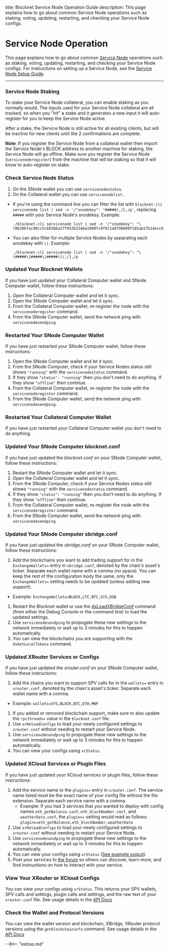 title: Blocknet Service Node Operation Guide
description: This page explains how to go about common Service Node operations such as staking, voting, updating, restarting, and checking your Service Node configs.

# Service Node Operation
This page explains how to go about common [Service Node](/service-nodes/introduction) operations such as staking, voting, updating, restarting, and checking your Service Node configs. For instructions on setting up a Service Node, see the [Service Node Setup Guide](/service-nodes/setup).

---

### Service Node Staking
To stake your Service Node collateral, you can enable staking as you normally would. The inputs used for your Service Node collateral are all tracked, so when you "hit" a stake and it generates a new input it will auto-register for you to keep the Service Node active. 

After a stake, the Service Node is still active for all existing clients, but will be inactive for new clients until the 2 confirmations are complete.

**Note**: If you register the Service Node from a collateral wallet then import the Service Node's BLOCK address to another machine for staking, the Service Node will go offline. Make sure you register the Service Node (`servicenoderegister`) from the machine that will be staking so that it will know to auto-register on stake.


### Check Service Node Status
1. On the SNode wallet you can use `servicenodestatus`.
1. On the Collateral wallet you can use `servicenodelist`. 
  * If you're using the command line you can filter the list with `blocknet-cli servicenode list | sed -n '/"snodekey": "#####/,/},/p'`, replacing `#####` with your Service Node's snodekey. Example:
    ```
    ./blocknet-cli servicenode list | sed -n '/"snodekey": "\(0b38bfac90cc5c683b6a27f952b2346a1009fc0f9c1a0790809f185ab27b14ecc6\)/,/},/p
    ```
  * You can also filter for multiple Service Nodes by separating each snodekey with `\|`. Example:
    ```
    ./blocknet-cli servicenode list | sed -n '/"snodekey": "\(#####\|#####\|#####\)/,/},/p
    ```


### Updated Your Blocknet Wallets
If you have just updated your Collateral Computer wallet and SNode Computer wallet, follow these instructions:

1. Open the Collateral Computer wallet and let it sync.
1. Open the SNode Computer wallet and let it sync.
1. From the Collateral Computer wallet, re-register the node with the `servicenoderegister` command.
1. From the SNode Computer wallet, send the network ping with `servicenodesendping`.


### Restarted Your SNode Computer Wallet
If you have just restarted your SNode Computer wallet, follow these instructions:

1. Open the SNode Computer wallet and let it sync.
1. From the SNode Computer, check if your Service Nodes status still shows `"running"` with the `servicenodestatus` command.
1. If they show `"status": "running"` then you don't need to do anything. If they show `"offline"` then continue.
1. From the Collateral Computer wallet, re-register the node with the `servicenoderegister` command.
1. From the SNode Computer wallet, send the network ping with `servicenodesendping`.


### Restarted Your Collateral Computer Wallet
If you have just restarted your Collateral Computer wallet you don't need to do anything.


### Updated Your SNode Computer blocknet.conf
If you have just updated the *blocknet.conf* on your SNode Computer wallet, follow these instructions:

1. Restart the SNode Computer wallet and let it sync.
1. Open the Collateral Computer wallet and let it sync.
1. From the SNode Computer, check if your Service Nodes status still shows `"running"` with the `servicenodestatus` command.
1. If they show `"status": "running"` then you don't need to do anything. If they show `"offline"` then continue.
1. From the Collateral Computer wallet, re-register the node with the `servicenoderegister` command.
1. From the SNode Computer wallet, send the network ping with `servicenodesendping`.

### Updated Your SNode Computer xbridge.conf
If you have just updated the *xbridge.conf* on your SNode Computer wallet, follow these instructions:

1. Add the blockchains you want to add trading support for in the `ExchangeWallets=` entry in `xbridge.conf`, denoted by the chain's asset's ticker. Separate each wallet name with a comma (no space). You can keep the rest of the configuration body the same, only the `ExchangeWallets=` setting needs to be updated (unless adding new support).
  * Example: `ExchangeWallets=BLOCK,LTC,BTC,SYS,DGB`
1. Restart the Blocknet wallet or use the [dxLoadXBridgeConf](https://api.blocknet.co/#dxloadxbridgeconf) command (from either the Debug Console or the command line) to load the updated settings.
1. Use `servicenodesendping` to propogate these new settings to the network immediately or wait up to 3 minutes for this to happen automatically.
1. You can view the blockchains you are supporting with the `dxGetLocalTokens` command.


### Updated XRouter Services or Configs
If you have just updated the *xrouter.conf* on your SNode Computer wallet, follow these instructions:

1. Add the chains you want to support SPV calls for in the `wallets=` entry in `xrouter.conf`, denoted by the chain's asset's ticker. Separate each wallet name with a comma.
  * Example: `wallets=SYS,BLOCK,BTC,ETH,MNP`
1. If you added or removed blockchain support, make sure to also update the `rpcthreads=` value in the `blocknet.conf` file.
1. Use `xrReloadConfigs` to load your newly configured settings to `xrouter.conf` without needing to restart your Service Node.
1. Use `servicenodesendping` to propogate these new settings to the network immediately or wait up to 3 minutes for this to happen automatically.
1. You can view your configs using `xrStatus`.


### Updated XCloud Services or Plugin Files
If you have just updated your XCloud services or plugin files, follow these instructions:

1. Add the service name to the `plugins=` entry in `xrouter.conf`. The service name listed must be the exact name of your config file without the file extension. Separate each service name with a comma.
    * Example: If you had 3 services that you wanted to deploy with config names `eth_getBalance.conf`, `eth_blockNumber.conf`, and `weatherData.conf`, the `plugins=` setting would read as follows: `plugins=eth_getBalance,eth_blockNumber,weatherData`
1. Use `xrReloadConfigs` to load your newly configured settings to `xrouter.conf` without needing to restart your Service Node.
1. Use `servicenodesendping` to propogate these new settings to the network immediately or wait up to 3 minutes for this to happen automatically.
1. You can view your configs using `xrStatus` ([See example output](https://api.blocknet.co/#service-node)).
1. Post your services to [the forum](https://forum.blocknet.co/c/xcloud-services) so others can discover, learn more, and find instructions on how to interact with your service.


### View Your XRouter or XCloud Configs
You can view your configs using `xrStatus`. This returns your SPV wallets, SPV calls and settings, plugin calls and settings, and the raw text of your `xrouter.conf` file. See usage details in the [API Docs](https://api.blocknet.co/#xrstatus)


### Check the Wallet and Protocol Versions
You can view the wallet version and blockchain, XBridge, XRouter protocol versions using the `getblockchaininfo` command. See usage details in the [API Docs](https://api.blocknet.co/#getnetworkinfo)














<!-- 

todo:

- hardware
- startup sequence
- restarting
- checking status
- tools

 -->


<script type="text/javascript">
// read instructions for related links in ../snippets/extras.md
var relatedLinks = [];
</script>

--8<-- "extras.md"





